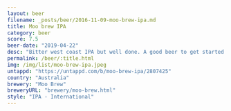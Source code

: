 ```yaml
---
layout: beer
filename: _posts/beer/2016-11-09-moo-brew-ipa.md
title: Moo brew IPA
category: beer
score: 7.5
beer-date: "2019-04-22"
desc: "Bitter west coast IPA but well done. A good beer to get started with IPA"
permalink: /beer/:title.html
img: /img/list/moo-brew-ipa.jpeg
untappd: "https://untappd.com/b/moo-brew-ipa/2807425"
country: "Australia"
brewery: "Moo Brew"
breweryURL: "brewery/moo-brew.html"
style: "IPA - International"
---
```

